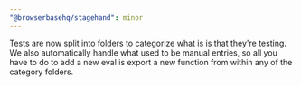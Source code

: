 ```yaml
---
"@browserbasehq/stagehand": minor
---
```


Tests are now split into folders to categorize what is is that they're testing. We also automatically handle what used to be manual entries, so all you have to do to add a new eval is export a new function from within any of the category folders.
